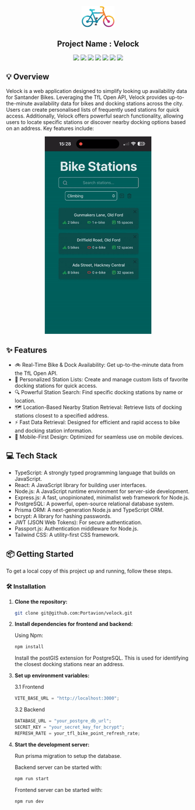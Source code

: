 <div align="center">
<img src="./frontend/src/assets/velock-logo.png" width="90" alt="Logo" />

<h2> Project Name : Velock </h2>

![](https://img.shields.io/badge/TypeScript-007ACC?style=for-the-badge&logo=typescript&logoColor=white)
![](https://img.shields.io/badge/React-61DAFB?style=for-the-badge&logo=react&logoColor=black)
![](https://img.shields.io/badge/Tailwind_CSS-38B2AC?style=for-the-badge&logo=tailwind-css&logoColor=white)
![](https://img.shields.io/badge/PostgreSQL-6200EE?style=for-the-badge&logo=postgresql&logoColor=white)
![](https://img.shields.io/badge/PrismaORM-3982CE?style=for-the-badge&logo=prisma&logoColor=white)
![](https://img.shields.io/badge/Nodejs-6200EE?style=for-the-badge&logo=nodedotjs&logoColor=white)
![](https://img.shields.io/badge/Express-6200EE?style=for-the-badge&logo=expressjs&logoColor=white)

</div>

## 💡 Overview

Velock is a web application designed to simplify looking up availability data
for Santander Bikes. Leveraging the TfL Open API, Velock provides
up-to-the-minute availability data for bikes and docking stations across the
city. Users can create personalised lists of frequently used stations for quick
access. Additionally, Velock offers powerful search functionality, allowing
users to locate specific stations or discover nearby docking options based on an
address. Key features include:

<div align="center">
<img src="./assets/Velock-demo.gif" height="540" alt="Logo" />
</div>

## ✨ Features

- 🚲 Real-Time Bike & Dock Availability: Get up-to-the-minute data from the TfL
  Open API.
- 📍 Personalized Station Lists: Create and manage custom lists of favorite
  docking stations for quick access.
- 🔍 Powerful Station Search: Find specific docking stations by name or
  location.
- 🗺️ Location-Based Nearby Station Retrieval: Retrieve lists of docking stations
  closest to a specified address.
- ⚡️ Fast Data Retrieval: Designed for efficient and rapid access to bike and
  docking station information.
- 📱 Mobile-First Design: Optimized for seamless use on mobile devices.

## 💻 Tech Stack

- TypeScript: A strongly typed programming language that builds on JavaScript.
- React: A JavaScript library for building user interfaces.
- Node.js: A JavaScript runtime environment for server-side development.
- Express.js: A fast, unopinionated, minimalist web framework for Node.js.
- PostgreSQL: A powerful, open-source relational database system.
- Prisma ORM: A next-generation Node.js and TypeScript ORM.
- bcrypt: A library for hashing passwords.
- JWT (JSON Web Tokens): For secure authentication.
- Passport.js: Authentication middleware for Node.js.
- Tailwind CSS: A utility-first CSS framework.

## 📦 Getting Started

To get a local copy of this project up and running, follow these steps.

### 🛠️ Installation

1. **Clone the repository:**

   ```bash
   git clone git@github.com:Portavion/velock.git
   ```

2. **Install dependencies for frontend and backend:**

   Using Npm:

   ```bash
   npm install
   ```

   Install the postGIS extension for PostgreSQL. This is used for identifying
   the closest docking stations near an address.

3. **Set up environment variables:**

   3.1 Frontend

   ```js
   VITE_BASE_URL = "http://localhost:3000";
   ```

   3.2 Backend

   ```js
   DATABASE_URL = "your_postgre_db_url";
   SECRET_KEY = "your_secret_key_for_bcrypt";
   REFRESH_RATE = your_tfl_bike_point_refresh_rate;
   ```

4. **Start the development server:**

   Run prisma migration to setup the database.

   Backend server can be started with:

   ```bash
   npm run start
   ```

   Frontend server can be started with:

   ```bash
   npm run dev
   ```
